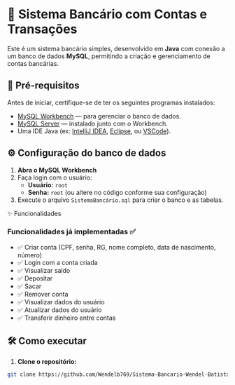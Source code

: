 # 🏦 Sistema Bancário com Contas e Transações

Este é um sistema bancário simples, desenvolvido em **Java** com conexão a um banco de dados **MySQL**, permitindo a criação e gerenciamento de contas bancárias.

## 🚀 Pré-requisitos

Antes de iniciar, certifique-se de ter os seguintes programas instalados:

- [MySQL Workbench](https://www.mysql.com/products/workbench/) — para gerenciar o banco de dados.
- [MySQL Server](https://dev.mysql.com/downloads/mysql/) — instalado junto com o Workbench.
- Uma IDE Java (ex: [IntelliJ IDEA](https://www.jetbrains.com/idea/), [Eclipse](https://www.eclipse.org/), ou [VSCode](https://code.visualstudio.com/)).

## ⚙️ Configuração do banco de dados

1. **Abra o MySQL Workbench**  
2. Faça login com o usuário:  
   - **Usuário:** `root`  
   - **Senha:** `root` (ou altere no código conforme sua configuração)  
3. Execute o arquivo `SistemaBancário.sql` para criar o banco e as tabelas.

✨ Funcionalidades

### Funcionalidades já implementadas ✅

- ✅ Criar conta (CPF, senha, RG, nome completo, data de nascimento, número)
- ✅ Login com a conta criada
- ✅ Visualizar saldo
- ✅ Depositar
- ✅ Sacar
- ✅ Remover conta
- ✅ Visualizar dados do usuário
- ✅ Atualizar dados do usuário
- ✅ Transferir dinheiro entre contas

## 🛠 Como executar

1. **Clone o repositório:**

```bash
git clone https://github.com/Wendelb769/Sistema-Bancario-Wendel-Batista.git
